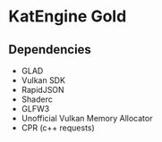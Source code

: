 # KatEngine Gold

## Dependencies
- GLAD
- Vulkan SDK
- RapidJSON
- Shaderc
- GLFW3
- Unofficial Vulkan Memory Allocator
- CPR (c++ requests)